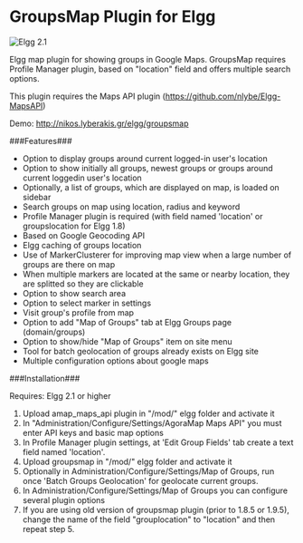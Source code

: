 GroupsMap Plugin for Elgg
==========================

![Elgg 2.1](https://img.shields.io/badge/Elgg-2.1-orange.svg?style=flat-square)

Elgg map plugin for showing groups in Google Maps. GroupsMap requires Profile Manager plugin, based on "location" field and offers multiple search options.

This plugin requires the Maps API plugin (https://github.com/nlybe/Elgg-MapsAPI)

Demo: http://nikos.lyberakis.gr/elgg/groupsmap

###Features###

- Option to display groups around current logged-in user's location
- Option to show initially all groups, newest groups or groups around current loggedin user's location
- Optionally, a list of groups, which are displayed on map, is loaded on sidebar
- Search groups on map using location, radius and keyword
- Profile Manager plugin is required (with field named 'location' or groupslocation for Elgg 1.8)
- Based on Google Geocoding API
- Elgg caching of groups location
- Use of MarkerClusterer for improving map view when a large number of groups are there on map
- When multiple markers are located at the same or nearby location, they are splitted so they are clickable
- Option to show search area
- Option to select marker in settings
- Visit group's profile from map
- Option to add "Map of Groups" tab at Elgg Groups page (domain/groups)
- Option to show/hide "Map of Groups" item on site menu
- Tool for batch geolocation of groups already exists on Elgg site
- Multiple configuration options about google maps


###Installation###

Requires: Elgg 2.1 or higher

1. Upload amap_maps_api plugin in "/mod/" elgg folder and activate it
2. In "Administration/Configure/Settings/AgoraMap Maps API" you must enter API keys and basic map options
3. In Profile Manager plugin settings, at 'Edit Group Fields' tab create a text field named 'location'. 
4. Upload groupsmap in "/mod/" elgg folder and activate it
5. Optionally in Administration/Configure/Settings/Map of Groups, run once 'Batch Groups Geolocation' for geolocate current groups.
6. In Administration/Configure/Settings/Map of Groups you can configure several plugin options
7. If you are using old version of groupsmap plugin (prior to 1.8.5 or 1.9.5), change the name of the field "grouplocation" to "location" and then repeat step 5.





